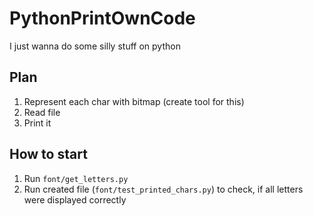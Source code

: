 # PythonPrintOwnCode
I just wanna do some silly stuff on python

## Plan
1. Represent each char with bitmap (create tool for this)
2. Read file
3. Print it

## How to start
1. Run `font/get_letters.py`
2. Run created file (`font/test_printed_chars.py`) to check, if all letters were displayed correctly
